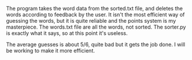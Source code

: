 The program takes the word data from the sorted.txt file, and deletes the words according to feedback by the user.
It isn't the most efficient way of guessing the words, but it is quite reliable and the points system is my masterpiece.
The words.txt file are all the words, not sorted. The sorter.py is exactly what it says, so at this point it's useless.

The average guesses is about 5/6, quite bad but it gets the job done. I will be working to make it more efficient.
